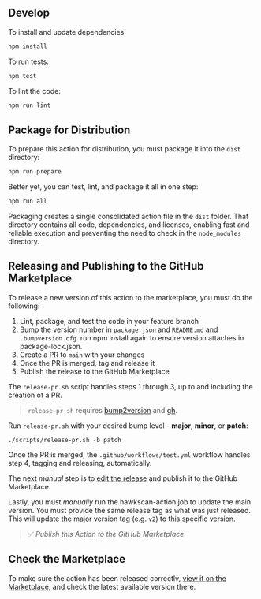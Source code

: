 ## Develop

To install and update dependencies:

```bash
npm install
```

To run tests:

```bash
npm test
```

To lint the code:

```bash
npm run lint
```

## Package for Distribution

To prepare this action for distribution, you must package it into the `dist` directory:

```bash
npm run prepare
```

Better yet, you can test, lint, and package it all in one step:

```bash
npm run all
```

Packaging creates a single consolidated action file in the `dist` folder. That directory contains all code, dependencies, and licenses, enabling fast and reliable execution and preventing the need to check in the `node_modules` directory.

## Releasing and Publishing to the GitHub Marketplace

To release a new version of this action to the marketplace, you must do the following:
 1. Lint, package, and test the code in your feature branch
 2. Bump the version number in `package.json` and `README.md` and `.bumpversion.cfg`. run npm install again to ensure version attaches in package-lock.json.
 3. Create a PR to `main` with your changes
 4. Once the PR is merged, tag and release it
 5. Publish the release to the GitHub Marketplace

The `release-pr.sh` script handles steps 1 through 3, up to and including the creation of a PR.

> `release-pr.sh` requires [bump2version](https://pypi.org/project/bump2version/) and [gh](https://cli.github.com/manual/installation).

Run `release-pr.sh` with your desired bump level - **major**, **minor**, or **patch**:

```shell
./scripts/release-pr.sh -b patch
```

Once the PR is merged, the `.github/workflows/test.yml` workflow handles step 4, tagging and releasing, automatically.

The next *manual* step is to [edit the release](https://github.com/stackhawk/hawkscan-action/releases) and publish it to the GitHub Marketplace.

Lastly, you must *manually* run the hawkscan-action job to update the main version. You must provide the same release tag as what was just released. This will update the major version tag (e.g. `v2`) to this specific version.

> ✅ *Publish this Action to the GitHub Marketplace*

## Check the Marketplace

To make sure the action has been released correctly, [view it on the Marketplace](https://github.com/marketplace/actions/stackhawk-hawkscan-action), and check the latest available version there.
